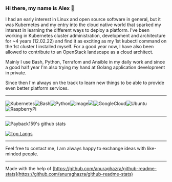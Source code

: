 ### Hi there, my name is Alex 👋

I had an early interest in Linux and open source software in general, but it was Kubernetes and my entry into the cloud native world that sparked my interest in learning the different ways to deploy a platform.  I've been working in Kubernetes cluster administration, development and architecture for ~4 years (12.02.22) and find it as exciting as my 1st kubectl command on the 1st cluster I installed myself. For a good year now, I have also been allowed to contribute to an OpenStack landscape as a cloud architect.

Mainly I use Bash, Python, Terrafom and Ansible in my daily work and since a good half year I'm also trying my hand at Golang application development in private.

Since then I'm always on the track to learn new things to be able to provide even better platform services.

---

![Kubernetes](https://img.shields.io/badge/kubernetes-326ce5.svg?&style=for-the-badge&logo=kubernetes&logoColor=white)![Bash](https://img.shields.io/badge/GNU%20Bash-4EAA25?style=for-the-badge&logo=GNU%20Bash&logoColor=white)![Python](https://img.shields.io/badge/Python-FFD43B?style=for-the-badge&logo=python&logoColor=darkgreen)![image](https://img.shields.io/badge/Ansible-000000?style=for-the-badge&logo=ansible&logoColor=white)![](https://img.shields.io/badge/Go-00ADD8?style=for-the-badge&logo=go&logoColor=white)![GoogleCloud](https://img.shields.io/badge/Google_Cloud-4285F4?style=for-the-badge&logo=google-cloud&logoColor=white)![Ubuntu](https://img.shields.io/badge/Ubuntu-E95420?style=for-the-badge&logo=ubuntu&logoColor=white)![RaspberryPi](https://img.shields.io/badge/Raspberry%20Pi-A22846?style=for-the-badge&logo=Raspberry%20Pi&logoColor=white)

---

![Payback159's github stats](https://github-readme-stats.vercel.app/api?username=payback159&show_icons=true&theme=default&count_private=true)

[![Top Langs](https://github-readme-stats.vercel.app/api/top-langs/?username=payback159)](https://github.com/payback159/github-readme-stats)

<!--
**Payback159/Payback159** is a ✨ _special_ ✨ repository because its `README.md` (this file) appears on your GitHub profile.

Here are some ideas to get you started:

- 🔭 I’m currently working on ...
- 🌱 I’m currently learning ...
- 👯 I’m looking to collaborate on ...
- 🤔 I’m looking for help with ...
- 💬 Ask me about ...
- 📫 How to reach me: ...
- 😄 Pronouns: ...
- ⚡ Fun fact: ...
-->
---

Feel free to contact me, I am always happy to exchange ideas with like-minded people.

---
Made with the help of [https://github.com/anuraghazra/github-readme-stats](https://github.com/anuraghazra/github-readme-stats)
